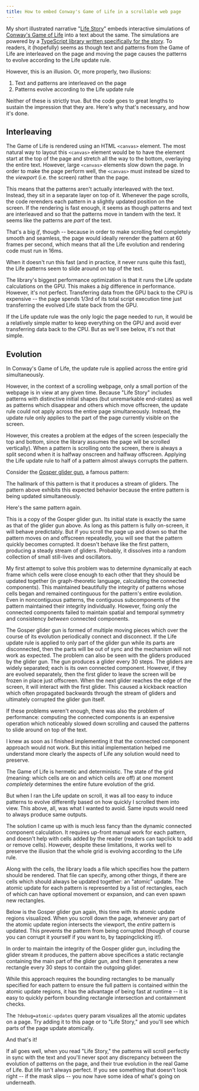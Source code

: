 ```yaml
---
title: How to embed Conway's Game of Life in a scrollable web page
---
```


My short illustrated narrative "[Life Story](/projects/lifestory)" embeds interactive simulations of [Conway's Game of Life](https://en.wikipedia.org/wiki/Conway%27s_Game_of_Life) into a text about the same. The simulations are powered by a [TypeScript library written specifically
for the story](https://github.com/justinmanley/lifescroll). To readers, it (hopefully) seems as though text and patterns from the Game of Life are interleaved on the page and moving the page causes the patterns to evolve according to the Life update rule.

However, this is an illusion. Or, more properly, two illusions:

1. Text and patterns are interleaved on the page
2. Patterns evolve according to the Life update rule

Neither of these is strictly true. But the code goes to great lengths to sustain the impression that they are. Here's why that's necessary, and how it's done.

## Interleaving

The Game of Life is rendered using an HTML `<canvas>` element. The most natural way to layout this `<canvas>` element would be to have the element start at the top of the page and stretch all the way to the bottom, overlaying the entire text. However, large `<canvas>` elements slow down the page. In order to make the page perform well, the `<canvas>` must instead be sized to the _viewport_ (i.e. the screen) rather than the page.

This means that the patterns aren't actually interleaved with the text. Instead, they sit in a separate layer on top of it. Whenever the page scrolls, the code rerenders each pattern in a slightly updated position on the screen. If the rendering is fast enough, it seems as though patterns and text are interleaved and so that the patterns move in tandem with the text. It seems like the patterns are _part_ of the text.

That's a big _if_, though -- because in order to make scrolling feel completely smooth and seamless, the page would ideally rerender the pattern at 60 frames per second, which means that all the Life evolution and rendering code must run in 16ms.

When it doesn't run this fast (and in practice, it never runs quite this fast), the Life patterns seem to slide around on top of the text.

The library's biggest performance optimization is that it runs the Life update calculations on the GPU. This makes a _big_ difference in performance. However, it's not perfect. Transferring data from the GPU back to the CPU is expensive -- the page spends 1/3rd of its total script execution time just transferring the evolved Life state back from the GPU.

If the Life update rule was the only logic the page needed to run, it would be a relatively simple matter to keep everything on the GPU and avoid ever transferring data back to the CPU. But as we'll see below, it's not that simple.

## Evolution

In Conway's Game of Life, the update rule is applied across the entire grid simultaneously.

However, in the context of a scrolling webpage, only a small portion of the webpage is in view at any given time. Because "Life Story" includes patterns with distinctive initial shapes (but unremarkable end-states) as well as patterns which disappear and others which move offscreen, the update rule could not apply across the entire page simultaneously. Instead, the update rule only applies to the part of the page currently visible on the screen.

However, this creates a problem at the edges of the screen (especially the top and bottom, since the library assumes the page will be scrolled vertically). When a pattern is scrolling onto the screen, there is always a split second when it is halfway onscreen and halfway offscreen. Applying the Life update rule to half of a pattern almost always corrupts the pattern.

Consider the [Gosper glider gun](https://conwaylife.com/wiki/Gosper_glider_gun), a famous pattern:

<pattern-anchor src=./patterns/gosper-glider-gun.rle></pattern-anchor>

The hallmark of this pattern is that it produces a stream of gliders. The pattern above exhibits this expected behavior because the entire pattern is being updated simultaneously.

Here's the same pattern again.

<pattern-anchor src=./patterns/gosper-glider-gun-without-atomic-update.rle></pattern-anchor>

This is a copy of the Gosper glider gun. Its initial state is exactly the same as that of the glider gun above. As long as this pattern is fully on-screen, it will behave predictably. But if you scroll the page up and down so that the pattern moves on and offscreen repeatedly, you will see that the pattern quickly becomes corrupted. It doesn't behave like the first pattern, producing a steady stream of gliders. Probably, it dissolves into a random collection of small still-lives and oscillators.

My first attempt to solve this problem was to determine dynamically at each frame which cells were close enough to each other that they should be updated together (in graph-theoretic language, calculating the connected components). This maintained beautifully the integrity of patterns whose cells began and remained continguous for the pattern's entire evolution. Even in noncontiguous patterns, the contiguous subcomponents of the pattern maintained their integrity individually. However, fixing only the connected components failed to maintain spatial and temporal symmetry and consistency _between_ connected components. 

The Gosper glider gun is formed of multiple moving pieces which over the course of its evolution periodically connect and disconnect. If the Life update rule is applied to only part of the glider gun while its parts are disconnected, then the parts will be out of sync and the mechanism will not work as expected. The problem can also be seen with the gliders produced by the glider gun. The gun produces a glider every 30 steps. The gliders are widely separated; each is its own connected component. However, if they are evolved separately, then the first glider to leave the screen will be frozen in place just offscreen. When the next glider reaches the edge of the screen, it will interact with the first glider. This caused a kickback reaction which often propagated backwards through the stream of gliders and ultimately corrupted the glider gun itself.


<pattern-anchor src=./patterns/gosper-glider-gun-with-partial-atomic-update.rle></pattern-anchor>

If these problems weren't enough, there was also the problem of performance: computing the connected components is an expensive operation which noticeably slowed down scrolling and caused the patterns to slide around on top of the text.

I knew as soon as I finished implementing it that the connected component approach would not work. But this initial implementation helped me understand more clearly the aspects of Life any solution would need to preserve.

The Game of Life is hermetic and deterministic. The state of the grid (meaning: which cells are on and which cells are off) at one moment _completely_ determines the entire future evolution of the grid.

But when I ran the Life update on scroll, it was all too easy to induce patterns to evolve differently based on how quickly I scrolled them into view. This above, all, was what I wanted to avoid. Same inputs would need to always produce same outputs.

The solution I came up with is much less fancy than the dynamic connected component calculation. It requires up-front manual work for each pattern, and doesn't help with cells added by the reader (readers can <span class="tappable">tap</span><span class="clickable">click</span> to add or remove cells). However, despite these limitations, it works well to preserve the illusion that the whole grid is evolving according to the Life rule.

Along with the cells, the library loads a file which specifies how the pattern should be rendered. That file can specify, among other things, if there are cells which should always be updated together: an "atomic" update. The atomic update for each pattern is represented by a list of rectangles, each of which can have optional movement or expansion, and can even spawn new rectangles.

Below is the Gosper glider gun again, this time with its atomic update regions visualized. When you scroll down the page, whenever any part of the atomic update region intersects the viewport, the _entire_ pattern is updated. This prevents the pattern from being corrupted (though of course you can corrupt it yourself if you want to, by <span class="tappable">tapping</span><span class="clickable">clicking</span> it!).

<pattern-anchor src=./patterns/gosper-glider-gun-with-atomic-update-visualized.rle></pattern-anchor>

In order to maintain the integrity of the Gosper glider gun, including the glider stream it produces, the pattern above specifices a static rectangle containing the main part of the glider gun, and then it generates a new rectangle every 30 steps to contain the outgoing glider.

While this approach requires the bounding rectangles to be manually specified for each pattern to ensure the full pattern is contained within the atomic update regions, it has the advantage of being fast at runtime -- it is easy to quickly perform bounding rectangle intersection and containment checks.

The `?debug=atomic-updates` query param visualizes all the atomic updates on a page. Try adding it to this page or to "Life Story," and you'll see which parts of the page update atomically.

And that's it!

If all goes well, when you read "Life Story," the patterns will scroll perfectly in sync with the text and you'll never spot any discrepancy between the evolution of patterns on the page, and their true evolution in the real Game of Life. But life isn't always perfect. If you see something that doesn't look right -- if the mask slips -- you now have some idea of what's going on underneath.
